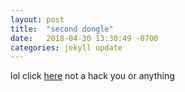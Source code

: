 ```yaml
---
layout: post
title:  "second dongle"
date:   2018-04-30 13:30:49 -0700
categories: jekyll update
---
```


lol click [here][link-to-flat] not a hack you or anything

[link-to-flat]: http://i0.kym-cdn.com/photos/images/original/001/205/102/61a.jpg
